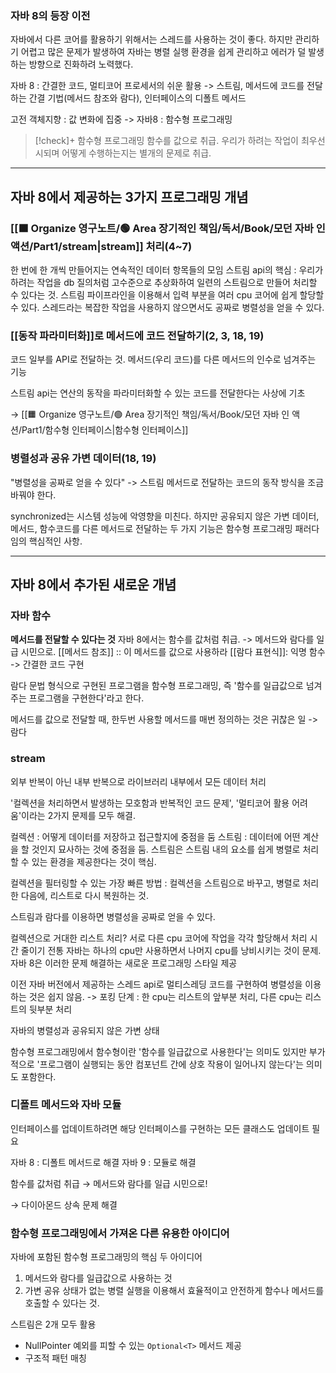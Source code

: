 ### 자바 8의 등장  이전
자바에서 다른 코어를 활용하기 위해서는 스레드를 사용하는 것이 좋다.  하지만 관리하기 어렵고 많은 문제가 발생하여 자바는 병렬 실행 환경을 쉽게 관리하고 에러가 덜 발생하는 방향으로 진화하려 노력했다.

자바 8 : 간결한 코드, 멀티코어 프로세서의 쉬운 활용 -> 스트림, 메서드에 코드를 전달하는 간결 기법(메서드 참조와 람다), 인터페이스의 디폴트 메서드

고전 객체지향 : 값 변화에 집중 -> 자바8 : 함수형 프로그래밍

> [!check]+ 함수형 프로그래밍
> 함수를 값으로 취급. 우리가 하려는 작업이 최우선시되며 어떻게 수행하는지는 별개의 문제로 취급.

---

## 자바 8에서 제공하는 3가지 프로그래밍 개념
### [[🟧 Organize 영구노트/🟢 Area 장기적인 책임/독서/Book/모던 자바 인 액션/Part1/stream|stream]] 처리(4~7)
한 번에 한 개씩 만들어지는 연속적인 데이터 항목들의 모임
스트림 api의 핵심 : 우리가 하려는 작업을 db 질의처럼 고수준으로 추상화하여 일련의 스트림으로 만들어 처리할 수 있다는 것.
스트림 파이프라인을 이용해서 입력 부분을 여러 cpu 코어에 쉽게 할당할 수 있다.
스레드라는 복잡한 작업을 사용하지 않으면서도 공짜로 병렬성을 얻을 수 있다.

### [[동작 파라미터화]]로 메서드에 코드 전달하기(2, 3, 18, 19)
코드 일부를 API로 전달하는 것. 메서드(우리 코드)를 다른 메서드의 인수로 넘겨주는 기능

스트림 api는 연산의 동작을 파라미터화할 수 있는 코드를 전달한다는 사상에 기초

-> [[🟧 Organize 영구노트/🟢 Area 장기적인 책임/독서/Book/모던 자바 인 액션/Part1/함수형 인터페이스|함수형 인터페이스]]

### 병렬성과 공유 가변 데이터(18, 19)
"병렬성을 공짜로 얻을 수 있다" -> 스트림 메서드로 전달하는 코드의 동작 방식을 조금 바꿔야 한다.

synchronized는 시스템 성능에 악영향을 미친다. 하지만 공유되지 않은 가변 데이터, 메서드, 함수코드를 다른 메서드로 전달하는 두 가지 기능은 함수형 프로그래밍 패러다임의 핵심적인 사항.

---

## 자바 8에서 추가된 새로운 개념

### 자바 함수
**메서드를 전달할 수 있다는 것**
자바 8에서는 함수를 값처럼 취급. -> 메서드와 람다를 일급 시민으로.
[[메서드 참조]] :: 이 메서드를 값으로 사용하라
[[람다 표현식]]: 익명 함수 -> 간결한 코드 구현

람다 문법 형식으로 구현된 프로그램을 함수형 프로그래밍, 즉 '함수를 일급값으로 넘겨주는 프로그램을 구현한다'라고 한다.

메서드를 값으로 전달할 때, 한두번 사용할 메서드를 매번 정의하는 것은 귀찮은 일 -> 람다

### stream
외부 반복이 아닌 내부 반복으로 라이브러리 내부에서 모든 데이터 처리

'컬렉션을 처리하면서 발생하는 모호함과 반복적인 코드 문제', '멀티코어 활용 어려움'이라는 2가지 문제를 모두 해결.

컬렉션 : 어떻게 데이터를 저장하고 접근할지에 중점을 둠
스트림 : 데이터에 어떤 계산을 할 것인지 묘사하는 것에 중점을 둠. 스트림은 스트림 내의 요소를 쉽게 병렬로 처리할 수 있는 환경을 제공한다는 것이 핵심.

컬렉션을 필터링할 수 있는 가장 빠른 방법 : 컬렉션을 스트림으로 바꾸고, 병렬로 처리한 다음에, 리스트로 다시 복원하는 것.

스트림과 람다를 이용하면 병렬성을 공짜로 얻을 수 있다.

컬렉션으로 거대한 리스트 처리? 
서로 다른 cpu 코어에 작업을 각각 할당해서 처리 시간 줄이기
전통 자바는 하나의 cpu만 사용하면서 나머지 cpu를 낭비시키는 것이 문제.
자바 8은 이러한 문제 해결하는 새로운 프로그래밍 스타일 제공

이전 자바 버전에서 제공하는 스레드 api로 멀티스레딩 코드를 구현하여 병렬성을 이용하는 것은 쉽지 않음.
-> 포킹 단계 : 한 cpu는 리스트의 앞부분 처리, 다른 cpu는 리스트의 뒷부분 처리

자바의 병렬성과 공유되지 않은 가변 상태

함수형 프로그래밍에서 함수형이란 '함수를 일급값으로 사용한다'는 의미도 있지만 부가적으로 '프로그램이 실행되는 동안 컴포넌트 간에 상호 작용이 일어나지 않는다'는 의미도 포함한다.

### 디폴트 메서드와 자바 모듈
인터페이스를 업데이트하려면 해당 인터페이스를 구현하는 모든 클래스도 업데이트 필요

자바 8 : 디폴트 메서드로 해결
자바 9 : 모듈로 해결

함수를 값처럼 취급 → 메서드와 람다를 일급 시민으로!

→ 다이아몬드 상속 문제 해결

### 함수형 프로그래밍에서 가져온 다른 유용한 아이디어
자바에 포함된 함수형 프로그래밍의 핵심 두 아이디어
1. 메서드와 람다를 일급값으로 사용하는 것
2. 가변 공유 상태가 없는 병렬 실행을 이용해서 효율적이고 안전하게 함수나 메서드를 호출할 수 있다는 것.

스트림은 2개 모두 활용
-  NullPointer 예외를 피할 수 있는 `Optional<T>` 메서드 제공 
- 구조적 패턴 매칭